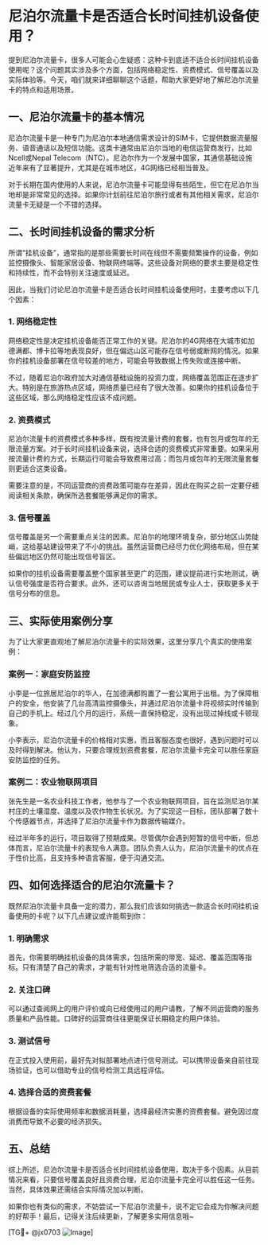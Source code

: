 # 尼泊尔流量卡是否适合长时间挂机设备使用？

提到尼泊尔流量卡，很多人可能会心生疑惑：这种卡到底适不适合长时间挂机设备使用呢？这个问题其实涉及多个方面，包括网络稳定性、资费模式、信号覆盖以及实际体验等。今天，咱们就来详细聊聊这个话题，帮助大家更好地了解尼泊尔流量卡的特点和适用场景。

## 一、尼泊尔流量卡的基本情况

尼泊尔流量卡是一种专门为尼泊尔本地通信需求设计的SIM卡，它提供数据流量服务、语音通话以及短信功能。这类卡通常由尼泊尔当地的电信运营商发行，比如Ncell或Nepal Telecom（NTC）。尼泊尔作为一个发展中国家，其通信基础设施近年来有了显著提升，尤其是在城市地区，4G网络已经相当普及。

对于长期在国内使用的人来说，尼泊尔流量卡可能显得有些陌生，但它在尼泊尔当地却是非常常见的选择。如果你计划前往尼泊尔旅行或者有其他相关需求，尼泊尔流量卡无疑是一个不错的选择。

## 二、长时间挂机设备的需求分析

所谓“挂机设备”，通常指的是那些需要长时间在线但不需要频繁操作的设备，例如监控摄像头、智能家居设备、物联网终端等。这些设备对网络的要求主要是稳定性和持续性，而不会特别关注速度或延迟。

因此，当我们讨论尼泊尔流量卡是否适合长时间挂机设备使用时，主要考虑以下几个因素：

### 1. 网络稳定性

网络稳定性是决定挂机设备能否正常工作的关键。尼泊尔的4G网络在大城市如加德满都、博卡拉等地表现良好，但在偏远山区可能存在信号弱或断网的情况。如果你的挂机设备部署在信号较差的地方，可能会导致数据上传失败或连接中断。

不过，随着尼泊尔政府加大对通信基础设施的投资力度，网络覆盖范围正在逐步扩大。特别是在旅游热点区域，网络质量已经有了很大改善。如果你的挂机设备位于这些区域，那么网络稳定性应该不成问题。

### 2. 资费模式

尼泊尔流量卡的资费模式多种多样，既有按流量计费的套餐，也有包月或包年的无限流量方案。对于长时间挂机设备来说，选择合适的资费模式非常重要。如果采用按流量计费的方式，长期运行可能会导致费用过高；而包月或包年的无限流量套餐则更适合这类设备。

需要注意的是，不同运营商的资费政策可能存在差异，因此在购买之前一定要仔细阅读相关条款，确保所选套餐能够满足你的需求。

### 3. 信号覆盖

信号覆盖是另一个需要重点关注的因素。尼泊尔的地理环境复杂，部分地区山势陡峭，这给基站建设带来了不小的挑战。虽然运营商已经尽力优化网络布局，但在某些偏远地区仍然可能出现信号盲区。

如果你的挂机设备需要覆盖整个国家甚至更广的范围，建议提前进行实地测试，确认信号强度是否符合要求。此外，还可以咨询当地居民或专业人士，获取更多关于信号分布的信息。

## 三、实际使用案例分享

为了让大家更直观地了解尼泊尔流量卡的实际效果，这里分享几个真实的使用案例：

### 案例一：家庭安防监控

小李是一位旅居尼泊尔的华人，在加德满都购置了一套公寓用于出租。为了保障租户的安全，他安装了几台高清监控摄像头，并通过尼泊尔流量卡将视频实时传输到自己的手机上。经过几个月的运行，系统一直保持稳定，没有出现过掉线或卡顿现象。

小李表示，尼泊尔流量卡的价格相对实惠，而且客服态度也很好，遇到问题时可以及时得到解决。他认为，只要合理规划资费套餐，尼泊尔流量卡完全可以胜任家庭安防监控的任务。

### 案例二：农业物联网项目

张先生是一名农业科技工作者，他参与了一个农业物联网项目，旨在监测尼泊尔某村庄的土壤湿度、温度以及农作物生长状况。为了实现这一目标，团队部署了数十个传感器节点，并选择了尼泊尔流量卡作为数据传输媒介。

经过半年多的运行，项目取得了预期成果。尽管偶尔会遇到短暂的信号中断，但总体而言，尼泊尔流量卡的表现令人满意。团队负责人认为，尼泊尔流量卡的优点在于性价比高，且支持多种语言客服，便于沟通交流。

## 四、如何选择适合的尼泊尔流量卡？

既然尼泊尔流量卡具备一定的潜力，那么我们应该如何挑选一款适合长时间挂机设备使用的卡呢？以下几点建议或许能帮到你：

### 1. 明确需求

首先，你需要明确挂机设备的具体需求，包括所需的带宽、延迟、覆盖范围等指标。只有清楚了自己的需求，才能有针对性地筛选合适的流量卡。

### 2. 关注口碑

可以通过查阅网上的用户评价或向已经使用过的用户请教，了解不同运营商的服务质量和产品性能。口碑好的运营商往往更能保证长期稳定的用户体验。

### 3. 测试信号

在正式投入使用前，最好先对拟部署地点进行信号测试。可以携带设备亲自前往现场验证，也可以借助专业的信号检测工具远程评估。

### 4. 选择合适的资费套餐

根据设备的实际使用频率和数据消耗量，选择最经济实惠的资费套餐。避免因过度消费而导致不必要的经济损失。

## 五、总结

综上所述，尼泊尔流量卡是否适合长时间挂机设备使用，取决于多个因素。从目前情况来看，只要信号覆盖良好且资费合理，尼泊尔流量卡完全可以胜任这一任务。当然，具体效果还需结合实际情况加以判断。

如果你也有类似的需求，不妨尝试一下尼泊尔流量卡，说不定它会成为你解决问题的好帮手！最后，记得关注后续更新，了解更多实用信息哦~

[TG💪+ @jx0703 ![Image](https://github.com/user-attachments/assets/dbca1d08-cadb-493c-b0ec-ad6f7a83f270)]